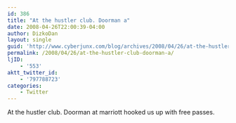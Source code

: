 ```yaml
---
id: 386
title: "At the hustler club. Doorman a"
date: 2008-04-26T22:00:39-04:00
author: DizkoDan
layout: single
guid: 'http://www.cyberjunx.com/blog/archives/2008/04/26/at-the-hustler-club-doorman-a/'
permalink: /2008/04/26/at-the-hustler-club-doorman-a/
ljID:
    - '553'
aktt_twitter_id:
    - '797788723'
categories:
    - Twitter
---
```


At the hustler club. Doorman at marriott hooked us up with free passes.